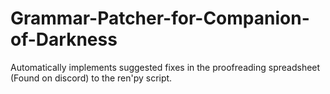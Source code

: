 # Grammar-Patcher-for-Companion-of-Darkness
Automatically implements suggested fixes in the proofreading spreadsheet (Found on discord) to the ren'py script.
